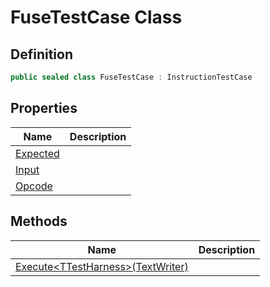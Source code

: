# FuseTestCase Class
## Definition

```c#
public sealed class FuseTestCase : InstructionTestCase
```

## Properties

| Name | Description |
| ---- | ----------- |
| [Expected](MrKWatkins.EmulatorTestSuites.Z80.Instruction.Fuse.FuseTestCase.Expected.md) |  |
| [Input](MrKWatkins.EmulatorTestSuites.Z80.Instruction.Fuse.FuseTestCase.Input.md) |  |
| [Opcode](MrKWatkins.EmulatorTestSuites.Z80.Instruction.Fuse.FuseTestCase.Opcode.md) |  |

## Methods

| Name | Description |
| ---- | ----------- |
| [Execute&lt;TTestHarness&gt;(TextWriter)](MrKWatkins.EmulatorTestSuites.Z80.Instruction.Fuse.FuseTestCase.Execute.md) |  |

